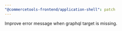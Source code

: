 ```yaml
---
"@commercetools-frontend/application-shell": patch
---
```


Improve error message when graphql target is missing.
